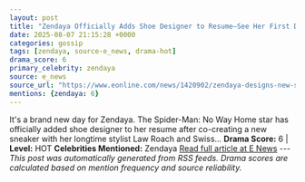 ```yaml
---
layout: post
title: "Zendaya Officially Adds Shoe Designer to Resume—See Her First Design"
date: 2025-08-07 21:15:28 +0000
categories: gossip
tags: [zendaya, source-e_news, drama-hot]
drama_score: 6
primary_celebrity: zendaya
source: e_news
source_url: "https://www.eonline.com/news/1420902/zendaya-designs-new-shoe-with-law-roach-photos?cmpid=rss-syndicate-genericrss-us-top_stories"
mentions: {zendaya: 6}
---
```


It's a brand new day for Zendaya. The Spider-Man: No Way Home star has officially added shoe designer to her resume after co-creating a new sneaker with her longtime stylist Law Roach and Swiss... **Drama Score:** 6 | **Level:** HOT **Celebrities Mentioned:** Zendaya [Read full article at E News](https://www.eonline.com/news/1420902/zendaya-designs-new-shoe-with-law-roach-photos?cmpid=rss-syndicate-genericrss-us-top_stories) --- *This post was automatically generated from RSS feeds. Drama scores are calculated based on mention frequency and source reliability.*